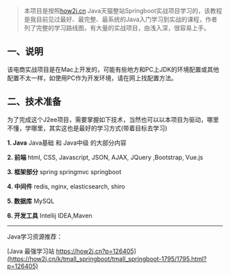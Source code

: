 > 本项目是按照[how2j.cn](https://how2j.cn/k/tmall_springboot/tmall_springboot-1795/1795.html?p=126405) Java天猫整站Springboot实战项目学习的，该教程是我目前见过最好、最完整、最系统的Java入门学习到实战的课程，作者列了完整的学习路线图，有大量的实战项目，由浅入深，很容易上手。

## 一、说明
该电商实战项目是在Mac上开发的，可能有些地方和PC上JDK的环境配置或其他配置不太一样，如使用PC作为开发环境，请在网上找配置方法。

## 二、技术准备

为了完成这个J2ee项目，需要掌握如下技术，当然也可以以本项目为驱动，哪里不懂，学哪里，其实这也是最好的学习方式(带着目标去学习)

**1. Java**
  Java基础 和 Java中级 的大部分内容

**2. 前端**
  html, CSS, Javascript, JSON, AJAX, JQuery ,Bootstrap, Vue.js

**3. 框架部分**
  spring springmvc springboot

**4. 中间件**
  redis, nginx, elasticsearch, shiro

**5. 数据库**
  MySQL

**6. 开发工具**
  Intellij IDEA,Maven



---
 Java学习资源推荐：

 [Java 最强学习站 https://how2j.cn?p=126405](https://how2j.cn/k/tmall_springboot/tmall_springboot-1795/1795.html?p=126405)